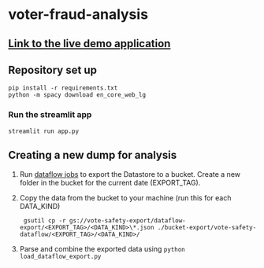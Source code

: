 # voter-fraud-analysis

## [Link to the live demo application](http://35.208.173.244/)

## Repository set up
```
pip install -r requirements.txt
python -m spacy download en_core_web_lg
```

### Run the streamlit app
```
streamlit run app.py
```

## Creating a new dump for analysis

1. Run [dataflow jobs](https://console.cloud.google.com/dataflow/jobs?project=vote-safety&authuser=2) to export the Datastore to a bucket. Create a new folder in the bucket for the current date (EXPORT_TAG).
2. Copy the data from the bucket to your machine (run this for each DATA_KIND) 
   ```
    gsutil cp -r gs://vote-safety-export/dataflow-export/<EXPORT_TAG>/<DATA_KIND>\*.json ./bucket-export/vote-safety-dataflow/<EXPORT_TAG>/<DATA_KIND>/
    ```

3. Parse and combine the exported data using `python load_dataflow_export.py`


